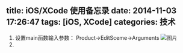 title: iOS/XCode 使用备忘录
date: 2014-11-03 17:26:47
tags: [iOS, XCode]
categories: 技术
---
1. 设置main函数输入参数：
  Product->EditSceme->Arguments
  ![图片](/img/launch.png)
2. 